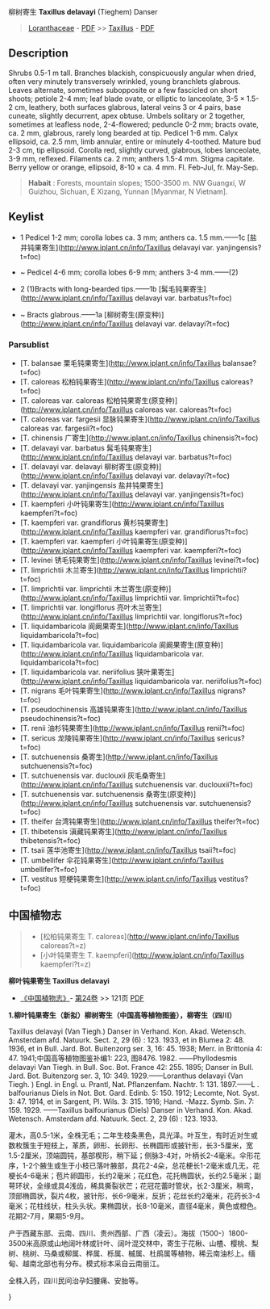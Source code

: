 柳树寄生 **Taxillus delavayi** (Tieghem) Danser

> [Loranthaceae](http://www.iplant.cn/info/Loranthaceae?t=foc) - [PDF](http://www.iplant.cn/foc/pdf/Loranthaceae.pdf) >> [Taxillus](http://www.iplant.cn/info/Taxillus?t=foc) - [PDF](http://www.iplant.cn/foc/pdf/Taxillus.pdf)

## Description

Shrubs 0.5-1 m tall. Branches blackish, conspicuously angular when dried, often very minutely transversely wrinkled, young branchlets glabrous. Leaves alternate, sometimes subopposite or a few fascicled on short shoots; petiole 2-4 mm; leaf blade ovate, or elliptic to lanceolate, 3-5 × 1.5-2 cm, leathery, both surfaces glabrous, lateral veins 3 or 4 pairs, base cuneate, slightly decurrent, apex obtuse. Umbels solitary or 2 together, sometimes at leafless node, 2-4-flowered; peduncle 0-2 mm; bracts ovate, ca. 2 mm, glabrous, rarely long bearded at tip. Pedicel 1-6 mm. Calyx ellipsoid, ca. 2.5 mm, limb annular, entire or minutely 4-toothed. Mature bud 2-3 cm, tip ellipsoid. Corolla red, slightly curved, glabrous, lobes lanceolate, 3-9 mm, reflexed. Filaments ca. 2 mm; anthers 1.5-4 mm. Stigma capitate. Berry yellow or orange, ellipsoid, 8-10 × ca. 4 mm. Fl. Feb-Jul, fr. May-Sep.


> **Habait** : 
> Forests, mountain slopes; 1500-3500 m. NW Guangxi, W Guizhou, Sichuan, E Xizang, Yunnan [Myanmar, N Vietnam].


## Keylist

* 1 Pedicel 1-2 mm; corolla lobes ca. 3 mm; anthers ca. 1.5 mm.——1c  [盐井钝果寄生](http://www.iplant.cn/info/Taxillus delavayi var. yanjingensis?t=foc)
* ~ Pedicel 4-6 mm; corolla lobes 6-9 mm; anthers 3-4 mm.——(2)

* 2 (1)Bracts with long-bearded tips.——1b  [髯毛钝果寄生](http://www.iplant.cn/info/Taxillus delavayi var. barbatus?t=foc)
* ~ Bracts glabrous.——1a  [柳树寄生(原变种)](http://www.iplant.cn/info/Taxillus delavayi var. delavayi?t=foc)



### Parsublist

* [T.  balansae  栗毛钝果寄生](http://www.iplant.cn/info/Taxillus balansae?t=foc)
* [T.  caloreas  松柏钝果寄生](http://www.iplant.cn/info/Taxillus caloreas?t=foc)
* [T.  caloreas var. caloreas  松柏钝果寄生(原变种)](http://www.iplant.cn/info/Taxillus caloreas var. caloreas?t=foc)
* [T.  caloreas var. fargesii  显脉钝果寄生](http://www.iplant.cn/info/Taxillus caloreas var. fargesii?t=foc)
* [T.  chinensis  广寄生](http://www.iplant.cn/info/Taxillus chinensis?t=foc)
* [T.  delavayi var. barbatus  髯毛钝果寄生](http://www.iplant.cn/info/Taxillus delavayi var. barbatus?t=foc)
* [T.  delavayi var. delavayi  柳树寄生(原变种)](http://www.iplant.cn/info/Taxillus delavayi var. delavayi?t=foc)
* [T.  delavayi var. yanjingensis  盐井钝果寄生](http://www.iplant.cn/info/Taxillus delavayi var. yanjingensis?t=foc)
* [T.  kaempferi  小叶钝果寄生](http://www.iplant.cn/info/Taxillus kaempferi?t=foc)
* [T.  kaempferi var. grandiflorus  黄杉钝果寄生](http://www.iplant.cn/info/Taxillus kaempferi var. grandiflorus?t=foc)
* [T.  kaempferi var. kaempferi  小叶钝果寄生(原变种)](http://www.iplant.cn/info/Taxillus kaempferi var. kaempferi?t=foc)
* [T.  levinei  锈毛钝果寄生](http://www.iplant.cn/info/Taxillus levinei?t=foc)
* [T.  limprichtii  木兰寄生](http://www.iplant.cn/info/Taxillus limprichtii?t=foc)
* [T.  limprichtii var. limprichtii  木兰寄生(原变种)](http://www.iplant.cn/info/Taxillus limprichtii var. limprichtii?t=foc)
* [T.  limprichtii var. longiflorus  亮叶木兰寄生](http://www.iplant.cn/info/Taxillus limprichtii var. longiflorus?t=foc)
* [T.  liquidambaricola  阆阚果寄生](http://www.iplant.cn/info/Taxillus liquidambaricola?t=foc)
* [T.  liquidambaricola var. liquidambaricola  阆阚果寄生(原变种)](http://www.iplant.cn/info/Taxillus liquidambaricola var. liquidambaricola?t=foc)
* [T.  liquidambaricola var. neriifolius  狭叶果寄生](http://www.iplant.cn/info/Taxillus liquidambaricola var. neriifolius?t=foc)
* [T.  nigrans  毛叶钝果寄生](http://www.iplant.cn/info/Taxillus nigrans?t=foc)
* [T.  pseudochinensis  高雄钝果寄生](http://www.iplant.cn/info/Taxillus pseudochinensis?t=foc)
* [T.  renii  油杉钝果寄生](http://www.iplant.cn/info/Taxillus renii?t=foc)
* [T.  sericus  龙陵钝果寄生](http://www.iplant.cn/info/Taxillus sericus?t=foc)
* [T.  sutchuenensis  桑寄生](http://www.iplant.cn/info/Taxillus sutchuenensis?t=foc)
* [T.  sutchuenensis var. duclouxii  灰毛桑寄生](http://www.iplant.cn/info/Taxillus sutchuenensis var. duclouxii?t=foc)
* [T.  sutchuenensis var. sutchuenensis  桑寄生(原变种)](http://www.iplant.cn/info/Taxillus sutchuenensis var. sutchuenensis?t=foc)
* [T.  theifer  台湾钝果寄生](http://www.iplant.cn/info/Taxillus theifer?t=foc)
* [T.  thibetensis  滇藏钝果寄生](http://www.iplant.cn/info/Taxillus thibetensis?t=foc)
* [T.  tsaii  莲华池寄生](http://www.iplant.cn/info/Taxillus tsaii?t=foc)
* [T.  umbellifer  伞花钝果寄生](http://www.iplant.cn/info/Taxillus umbellifer?t=foc)
* [T.  vestitus  短梗钝果寄生](http://www.iplant.cn/info/Taxillus vestitus?t=foc)

## 中国植物志

> * [松柏钝果寄生  T.  caloreas](http://www.iplant.cn/info/Taxillus caloreas?t=z)
> * [小叶钝果寄生  T.  kaempferi](http://www.iplant.cn/info/Taxillus kaempferi?t=z)


**柳叶钝果寄生 Taxillus delavayi**

* [《中国植物志》](http://www.iplant.cn/frps)- [第24卷](http://www.iplant.cn/frps/vol/24) >> 121页 [PDF](http://www.iplant.cn/frps/pdf/24/121.pdf)


**1.柳叶钝果寄生（新拟）柳树寄生（中国高等植物图鉴），柳寄生（四川）**

Taxillus delavayi (Van Tiegh.) Danser in Verhand. Kon. Akad. Wetensch. Amsterdam afd. Natuurk. Sect. 2, 29 (6) : 123. 1933, et in Blumea 2: 48. 1936, et in Bull. Jard. Bot. Buitenzorg ser. 3, 16: 45. 1938; Merr. in Brittonia 4: 47. 1941;中国高等植物图鉴补编1: 223, 图8476. 1982. ——Phyllodesmis delavayi Van Tiegh. in Bull. Soc. Bot. France 42: 255. 1895; Danser in Bull. Jard. Bot. Buitenzorg ser. 3, 10: 349. 1929.——Loranthus delavayi (Van Tiegh. ) Engl. in Engl. u. Prantl, Nat. Pflanzenfam. Nachtr. 1: 131. 1897.——L . balfourianus Diels in Not. Bot. Gard. Edinb. 5: 150. 1912; Lecomte, Not. Syst. 3: 47. 1914, et in Sargent, Pl. Wils. 3: 315. 1916; Hand. -Mazz. Symb. Sin. 7: 159. 1929. ——Taxillus balfourianus (Diels) Danser in Verhand. Kon. Akad. Wetensch. Amsterdam afd. Natuurk. Sect. 2, 29 (6) : 123. 1933.

灌木，高0.5-1米，全株无毛；二年生枝条黑色，具光泽。叶互生，有时近对生或数枚簇生于短枝上，革质，卵形、长卵形、长椭圆形或披针形，长3-5厘米，宽1.5-2厘米，顶端圆钝，基部楔形，稍下延；侧脉3-4对，叶柄长2-4毫米。伞形花序，1-2个腋生或生于小枝已落叶腋部，具花2-4朵，总花梗长1-2毫米或几无，花梗长4-6毫米；苞片卵圆形，长约2毫米；花红色，花托椭圆状，长约2.5毫米；副萼环状，全缘或具4浅齿，稀具撕裂状芒；花冠花蕾时管状，长2-3厘米，稍弯，顶部椭圆状，裂片4枚，披针形，长6-9毫米，反折；花丝长约2毫米，花药长3-4毫米；花柱线状，柱头头状。果椭圆状，长8-10毫米，直径4毫米，黄色或橙色。花期2-7月，果期5-9月。

产于西藏东部、云南、四川、贵州西部、广西（凌云）。海拔（1500-）1800-3500米高原或山地阔叶林或针叶、阔叶混交林中，寄生于花楸、山楂、樱桃、梨树、桃树、马桑或柳属、桦属、栎属、槭属、杜鹃属等植物，稀云南油杉上。缅甸、越南北部也有分布。模式标本采自云南丽江。

全株入药，四川民间治孕妇腰痛、安胎等。



}